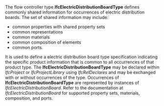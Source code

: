 The flow controller type **IfcElectricDistributionBoardType** defines commonly shared information for occurrences of electric distribution boards. The set of shared information may include:

* common properties with shared property sets
* common representations
* common materials
* common composition of elements
* common ports

It is used to define a electric distribution board type specification indicating the specific product information that is common to all occurrences of that product type. The **IfcElectricDistributionBoardType** may be declared within _IfcProject_ or _IfcProjectLibrary_ using _IfcRelDeclares_ and may be exchanged with or without occurrences of the type. Occurrences of **IfcElectricDistributionBoardType** are represented by instances of _IfcElectricDistributionBoard_. Refer to the documentation at _IfcElectricDistributionBoard_ for supported property sets, materials, composition, and ports.